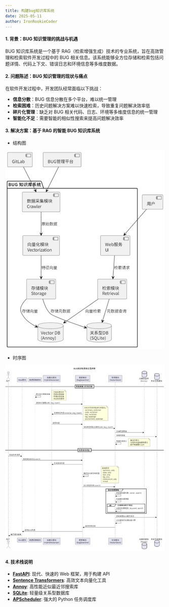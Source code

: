 ```yaml
---
title: 构建bug知识库系统
date: 2025-05-11
author: IronRookieCoder
---
```


#### **1. 背景：BUG 知识管理的挑战与机遇**

BUG 知识库系统是一个基于 RAG（检索增强生成）技术的专业系统，旨在高效管理和检索软件开发过程中的 BUG 相关信息。该系统能够全方位存储和检索包括问题详情、代码上下文、错误日志和环境信息等多维度数据。

#### **2. 问题陈述：BUG 知识管理的现状与痛点**

在软件开发过程中，开发团队经常面临以下挑战：

- **信息分散**：BUG 信息分散在多个平台，难以统一管理
- **检索困难**：历史问题解决方案难以快速检索，导致重复问题解决效率低
- **碎片化管理**：缺乏对 BUG 相关代码、日志、环境等多维度信息的统一管理
- **智能化不足**：需要智能的相似性搜索来提高问题解决效率

#### **3. 解决方案：基于 RAG 的智能 BUG 知识库系统**

- 结构图

![alt text](./images/BUG知识库系统结构图.png)

- 时序图

![alt text](./images/BUG知识库系统流程图.png)


#### **4. 技术栈说明**
  - **[FastAPI](https://fastapi.tiangolo.com/)**: 现代、快速的 Web 框架，用于构建 API
  - **[Sentence Transformers](https://www.sbert.net/)**: 高效文本向量化工具
  - **[Annoy](https://github.com/spotify/annoy)**: 高性能近似最近邻搜索库
  - **[SQLite](https://www.sqlite.org/)**: 轻量级关系型数据库
  - **[APScheduler](https://apscheduler.readthedocs.io/)**: 强大的 Python 任务调度库
